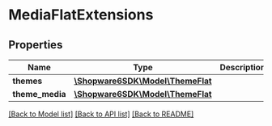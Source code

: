 # MediaFlatExtensions

## Properties
Name | Type | Description | Notes
------------ | ------------- | ------------- | -------------
**themes** | [**\Shopware6SDK\Model\ThemeFlat**](ThemeFlat.md) |  | [optional] 
**theme_media** | [**\Shopware6SDK\Model\ThemeFlat**](ThemeFlat.md) |  | [optional] 

[[Back to Model list]](../../README.md#documentation-for-models) [[Back to API list]](../../README.md#documentation-for-api-endpoints) [[Back to README]](../../README.md)

